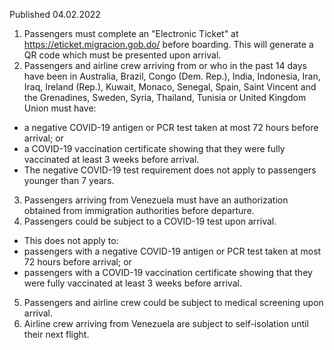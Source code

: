 Published 04.02.2022
1. Passengers must complete an "Electronic Ticket" at <a href="https://eticket.migracion.gob.do/">https://eticket.migracion.gob.do/</a> before boarding. This will generate a QR code which must be presented upon arrival.
2. Passengers and airline crew arriving from or who in the past 14 days have been in Australia, Brazil, Congo (Dem. Rep.), India, Indonesia, Iran, Iraq, Ireland (Rep.), Kuwait, Monaco, Senegal, Spain, Saint Vincent and the Grenadines, Sweden, Syria, Thailand, Tunisia or United Kingdom Union must have:
- a negative COVID-19 antigen or PCR test taken at most 72 hours before arrival; or
- a COVID-19 vaccination certificate showing that they were fully vaccinated at least 3 weeks before arrival.
- The negative COVID-19 test requirement does not apply to passengers younger than 7 years.
3. Passengers arriving from Venezuela must have an authorization obtained from immigration authorities before departure.
4. Passengers could be subject to a COVID-19 test upon arrival.
- This does not apply to:
- passengers with a negative COVID-19 antigen or PCR test taken at most 72 hours before arrival; or
- passengers with a COVID-19 vaccination certificate showing that they were fully vaccinated at least 3 weeks before arrival.
5. Passengers and airline crew could be subject to medical screening upon arrival.
6. Airline crew arriving from Venezuela are subject to self-isolation until their next flight.